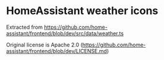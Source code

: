 # HomeAssistant weather icons

Extracted from https://github.com/home-assistant/frontend/blob/dev/src/data/weather.ts

Original license is Apache 2.0 (https://github.com/home-assistant/frontend/blob/dev/LICENSE.md)
